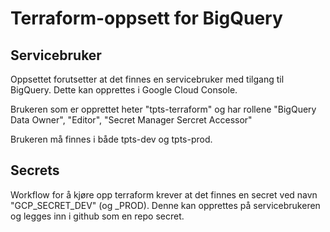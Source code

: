 # Terraform-oppsett for BigQuery

## Servicebruker

Oppsettet forutsetter at det finnes en servicebruker med tilgang til BigQuery. Dette kan opprettes i Google Cloud Console.

Brukeren som er opprettet heter "tpts-terraform" og har rollene "BigQuery Data Owner", "Editor", "Secret Manager Sercret Accessor"

Brukeren må finnes i både tpts-dev og tpts-prod.

## Secrets

Workflow for å kjøre opp terraform krever at det finnes en secret ved navn "GCP_SECRET_DEV" (og _PROD). Denne kan opprettes på servicebrukeren og legges inn i github som en repo secret.

